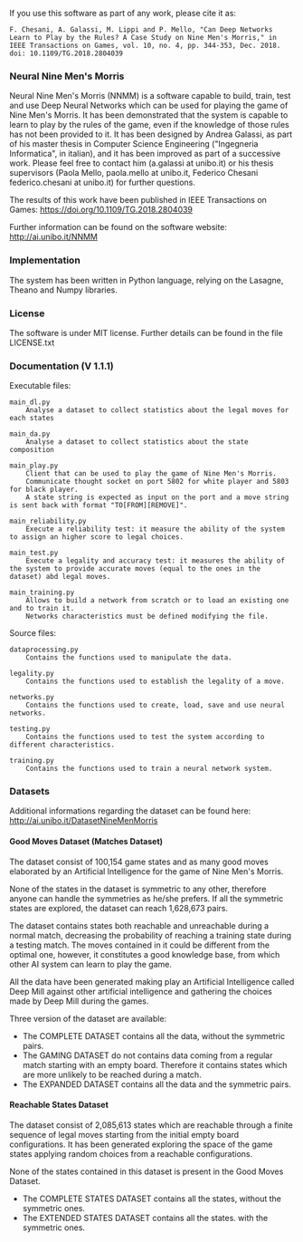 If you use this software as part of any work, please cite it as:
	
	F. Chesani, A. Galassi, M. Lippi and P. Mello, "Can Deep Networks Learn to Play by the Rules? A Case Study on Nine Men's Morris," in IEEE Transactions on Games, vol. 10, no. 4, pp. 344-353, Dec. 2018. doi: 10.1109/TG.2018.2804039

### Neural Nine Men's Morris
Neural Nine Men's Morris (NNMM) is a software capable to build, train, test and use Deep Neural Networks which can be used for playing the game of Nine Men's Morris. It has been demonstrated that the system is capable to learn to play by the rules of the game, even if the knowledge of those rules has not been provided to it. It has been designed by Andrea Galassi, as part of his master thesis in Computer Science Engineering ("Ingegneria Informatica", in italian), and it has been improved as part of a successive work. Please feel free to contact him (a.galassi at unibo.it) or his thesis supervisors (Paola Mello, paola.mello at unibo.it, Federico Chesani federico.chesani at unibo.it) for further questions.

The results of this work have been published in IEEE Transactions on Games: https://doi.org/10.1109/TG.2018.2804039

Further information can be found on the software website: http://ai.unibo.it/NNMM

### Implementation
The system has been written in Python language, relying on the Lasagne, Theano and Numpy libraries.

### License
The software is under MIT license. Further details can be found in the file LICENSE.txt

### Documentation (V 1.1.1)
Executable files:

	main_dl.py
		Analyse a dataset to collect statistics about the legal moves for each states

	main_da.py
		Analyse a dataset to collect statistics about the state composition

	main_play.py
		Client that can be used to play the game of Nine Men's Morris.
		Communicate thought socket on port 5802 for white player and 5803 for black player.
		A state string is expected as input on the port and a move string is sent back with format "TO[FROM][REMOVE]".

	main_reliability.py
		Execute a reliability test: it measure the ability of the system to assign an higher score to legal choices.

	main_test.py
		Execute a legality and accuracy test: it measures the ability of the system to provide accurate moves (equal to the ones in the dataset) abd legal moves.

	main_training.py
		Allows to build a network from scratch or to load an existing one and to train it.
		Networks characteristics must be defined modifying the file.
Source files:

	dataprocessing.py
		Contains the functions used to manipulate the data.

	legality.py
		Contains the functions used to establish the legality of a move.

	networks.py
		Contains the functions used to create, load, save and use neural networks.

	testing.py
		Contains the functions used to test the system according to different characteristics.

	training.py
		Contains the functions used to train a neural network system.
		
### Datasets

Additional informations regarding the dataset can be found here: http://ai.unibo.it/DatasetNineMenMorris

#### Good Moves Dataset (Matches Dataset)
The dataset consist of 100,154 game states and as many good moves elaborated by an Artificial Intelligence for the game of Nine Men's Morris.

None of the states in the dataset is symmetric to any other, therefore anyone can handle the symmetries as he/she prefers.
If all the symmetric states are explored, the dataset can reach 1,628,673 pairs.

The dataset contains states both reachable and unreachable during a normal match, decreasing the probability of reaching a training state during a testing match. The moves contained in it could be different from the optimal one, however, it constitutes a good knowledge base, from which other AI system can learn to play the game.

All the data have been generated making play an Artificial Intelligence called Deep Mill against other artificial intelligence and gathering the choices made by Deep Mill during the games.

Three version of the dataset are available:

- The COMPLETE DATASET contains all the data, without the symmetric pairs.
- The GAMING DATASET do not contains data coming from a regular match starting with an empty board. Therefore it contains states which are more unlikely to be reached during a match.
- The EXPANDED DATASET contains all the data and the symmetric pairs.


#### Reachable States Dataset
The dataset consist of 2,085,613 states which are reachable through a finite sequence of legal moves starting from the initial empty board configurations. It has been generated exploring the space of the game states applying random choices from a reachable configurations.

None of the states contained in this dataset is present in the Good Moves Dataset.

- The COMPLETE STATES DATASET contains all the states, without the symmetric ones.
- The EXTENDED STATES DATASET contains all the states. with the symmetric ones.
